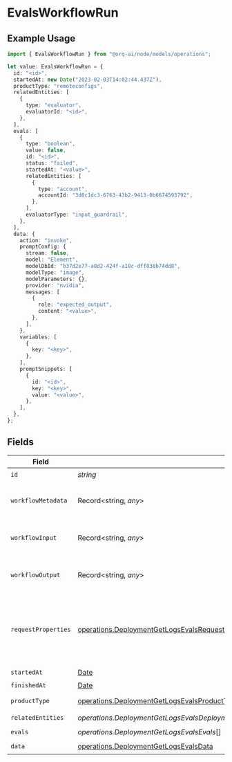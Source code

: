 # EvalsWorkflowRun

## Example Usage

```typescript
import { EvalsWorkflowRun } from "@orq-ai/node/models/operations";

let value: EvalsWorkflowRun = {
  id: "<id>",
  startedAt: new Date("2023-02-03T14:02:44.437Z"),
  productType: "remoteconfigs",
  relatedEntities: [
    {
      type: "evaluator",
      evaluatorId: "<id>",
    },
  ],
  evals: [
    {
      type: "boolean",
      value: false,
      id: "<id>",
      status: "failed",
      startedAt: "<value>",
      relatedEntities: [
        {
          type: "account",
          accountId: "3d0c1dc3-6763-43b2-9413-0b6674593792",
        },
      ],
      evaluatorType: "input_guardrail",
    },
  ],
  data: {
    action: "invoke",
    promptConfig: {
      stream: false,
      model: "Element",
      modelDbId: "b37d2e77-a8d2-424f-a18c-dff838b74dd8",
      modelType: "image",
      modelParameters: {},
      provider: "nvidia",
      messages: [
        {
          role: "expected_output",
          content: "<value>",
        },
      ],
    },
    variables: [
      {
        key: "<key>",
      },
    ],
    promptSnippets: [
      {
        id: "<id>",
        key: "<key>",
        value: "<value>",
      },
    ],
  },
};
```

## Fields

| Field                                                                                                                    | Type                                                                                                                     | Required                                                                                                                 | Description                                                                                                              |
| ------------------------------------------------------------------------------------------------------------------------ | ------------------------------------------------------------------------------------------------------------------------ | ------------------------------------------------------------------------------------------------------------------------ | ------------------------------------------------------------------------------------------------------------------------ |
| `id`                                                                                                                     | *string*                                                                                                                 | :heavy_check_mark:                                                                                                       | N/A                                                                                                                      |
| `workflowMetadata`                                                                                                       | Record<string, *any*>                                                                                                    | :heavy_minus_sign:                                                                                                       | Metadata for the workflow run                                                                                            |
| `workflowInput`                                                                                                          | Record<string, *any*>                                                                                                    | :heavy_minus_sign:                                                                                                       | Input for the workflow run                                                                                               |
| `workflowOutput`                                                                                                         | Record<string, *any*>                                                                                                    | :heavy_minus_sign:                                                                                                       | Output for the workflow run                                                                                              |
| `requestProperties`                                                                                                      | [operations.DeploymentGetLogsEvalsRequestProperties](../../models/operations/deploymentgetlogsevalsrequestproperties.md) | :heavy_minus_sign:                                                                                                       | An optional field that is filled if the workflow was triggered by an HTTP request                                        |
| `startedAt`                                                                                                              | [Date](https://developer.mozilla.org/en-US/docs/Web/JavaScript/Reference/Global_Objects/Date)                            | :heavy_check_mark:                                                                                                       | N/A                                                                                                                      |
| `finishedAt`                                                                                                             | [Date](https://developer.mozilla.org/en-US/docs/Web/JavaScript/Reference/Global_Objects/Date)                            | :heavy_minus_sign:                                                                                                       | N/A                                                                                                                      |
| `productType`                                                                                                            | [operations.DeploymentGetLogsEvalsProductType](../../models/operations/deploymentgetlogsevalsproducttype.md)             | :heavy_check_mark:                                                                                                       | Orquesta product                                                                                                         |
| `relatedEntities`                                                                                                        | *operations.DeploymentGetLogsEvalsDeploymentsResponse200ApplicationJSONResponseBodyData27WorkflowRunRelatedEntities*[]   | :heavy_check_mark:                                                                                                       | N/A                                                                                                                      |
| `evals`                                                                                                                  | *operations.DeploymentGetLogsEvalsEvals*[]                                                                               | :heavy_check_mark:                                                                                                       | N/A                                                                                                                      |
| `data`                                                                                                                   | [operations.DeploymentGetLogsEvalsData](../../models/operations/deploymentgetlogsevalsdata.md)                           | :heavy_check_mark:                                                                                                       | N/A                                                                                                                      |